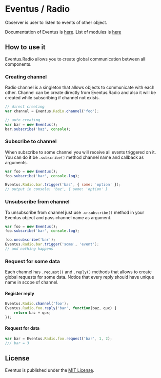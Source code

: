 # Eventus / Radio
Observer is user to listen to events of other object.

Documentation of Eventus is [here](../README.md).
List of modules is [here](README.md)

## How to use it
Eventus.Radio allows you to create global communication between all components.

### Creating channel
Radio channel is a singleton that allows objects to communicate with each other.
Channel can be create directly from Eventus.Radio and also it will be created while subscribing if channel not exists.

```javascript
// direct creating
var channel = Eventus.Radio.channel('foo');

// auto creating
var bar = new Eventus();
bar.subscribe('baz', console);
```

### Subscribe to channel
When subscribe to some channel you will receive all events triggered on it.
You can do it be `.subscribe()` method channel name and callback as arguments.
```javascript
var foo = new Eventus();
foo.subscribe('bar', console.log);

Eventus.Radio.bar.trigger('baz', { some: 'option' });
// output in console: 'baz', { some: 'option' }
```

### Unsubscribe from channel
To unsubscribe from channel just use `.unsubscribe()` method in your Eventus object and pass channel name as argument.
```javascript
var foo = new Eventus();
foo.subscribe('bar', console.log);

foo.unsubscribe('bar');
Eventus.Radio.bar.trigger('some', 'event');
// and nothing happens
```

### Request for some data
Each channel has `.request()` and `.reply()` methods that allows to create global requests for some data.
Notice that every reply should have unique name in scope of channel.

#### Register reply
```javascript
Eventus.Radio.channel('foo');
Eventus.Radio.foo.reply('bar', function(baz, qux) {
    return baz + qux;
});
```
#### Request for data
```javascript
var bar = Eventus.Radio.foo.request('bar', 1, 2);
/// bar = 3
```

## License
Eventus is published under the [MIT License](https://opensource.org/licenses/MIT).